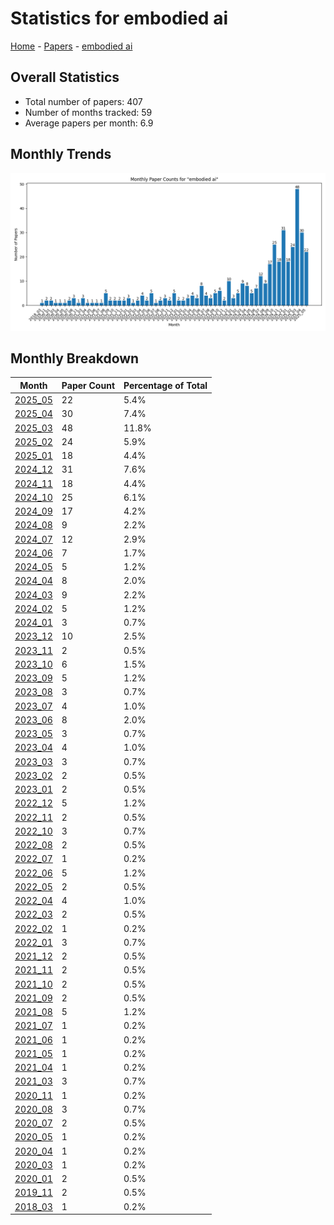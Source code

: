 # Statistics for embodied ai

[Home](https://arxcompass.github.io) - [Papers](https://arxcompass.github.io/papers) - [embodied ai](https://arxcompass.github.io/papers/embodied_ai)

## Overall Statistics

- Total number of papers: 407
- Number of months tracked: 59
- Average papers per month: 6.9

## Monthly Trends

![Monthly Paper Counts](monthly_stats.png)

## Monthly Breakdown

| Month | Paper Count | Percentage of Total |
| --- | --- | --- |
| [2025_05](./2025_05/papers_1.md) | 22 | 5.4% |
| [2025_04](./2025_04/papers_1.md) | 30 | 7.4% |
| [2025_03](./2025_03/papers_1.md) | 48 | 11.8% |
| [2025_02](./2025_02/papers_1.md) | 24 | 5.9% |
| [2025_01](./2025_01/papers_1.md) | 18 | 4.4% |
| [2024_12](./2024_12/papers_1.md) | 31 | 7.6% |
| [2024_11](./2024_11/papers_1.md) | 18 | 4.4% |
| [2024_10](./2024_10/papers_1.md) | 25 | 6.1% |
| [2024_09](./2024_09/papers_1.md) | 17 | 4.2% |
| [2024_08](./2024_08/papers_1.md) | 9 | 2.2% |
| [2024_07](./2024_07/papers_1.md) | 12 | 2.9% |
| [2024_06](./2024_06/papers_1.md) | 7 | 1.7% |
| [2024_05](./2024_05/papers_1.md) | 5 | 1.2% |
| [2024_04](./2024_04/papers_1.md) | 8 | 2.0% |
| [2024_03](./2024_03/papers_1.md) | 9 | 2.2% |
| [2024_02](./2024_02/papers_1.md) | 5 | 1.2% |
| [2024_01](./2024_01/papers_1.md) | 3 | 0.7% |
| [2023_12](./2023_12/papers_1.md) | 10 | 2.5% |
| [2023_11](./2023_11/papers_1.md) | 2 | 0.5% |
| [2023_10](./2023_10/papers_1.md) | 6 | 1.5% |
| [2023_09](./2023_09/papers_1.md) | 5 | 1.2% |
| [2023_08](./2023_08/papers_1.md) | 3 | 0.7% |
| [2023_07](./2023_07/papers_1.md) | 4 | 1.0% |
| [2023_06](./2023_06/papers_1.md) | 8 | 2.0% |
| [2023_05](./2023_05/papers_1.md) | 3 | 0.7% |
| [2023_04](./2023_04/papers_1.md) | 4 | 1.0% |
| [2023_03](./2023_03/papers_1.md) | 3 | 0.7% |
| [2023_02](./2023_02/papers_1.md) | 2 | 0.5% |
| [2023_01](./2023_01/papers_1.md) | 2 | 0.5% |
| [2022_12](./2022_12/papers_1.md) | 5 | 1.2% |
| [2022_11](./2022_11/papers_1.md) | 2 | 0.5% |
| [2022_10](./2022_10/papers_1.md) | 3 | 0.7% |
| [2022_08](./2022_08/papers_1.md) | 2 | 0.5% |
| [2022_07](./2022_07/papers_1.md) | 1 | 0.2% |
| [2022_06](./2022_06/papers_1.md) | 5 | 1.2% |
| [2022_05](./2022_05/papers_1.md) | 2 | 0.5% |
| [2022_04](./2022_04/papers_1.md) | 4 | 1.0% |
| [2022_03](./2022_03/papers_1.md) | 2 | 0.5% |
| [2022_02](./2022_02/papers_1.md) | 1 | 0.2% |
| [2022_01](./2022_01/papers_1.md) | 3 | 0.7% |
| [2021_12](./2021_12/papers_1.md) | 2 | 0.5% |
| [2021_11](./2021_11/papers_1.md) | 2 | 0.5% |
| [2021_10](./2021_10/papers_1.md) | 2 | 0.5% |
| [2021_09](./2021_09/papers_1.md) | 2 | 0.5% |
| [2021_08](./2021_08/papers_1.md) | 5 | 1.2% |
| [2021_07](./2021_07/papers_1.md) | 1 | 0.2% |
| [2021_06](./2021_06/papers_1.md) | 1 | 0.2% |
| [2021_05](./2021_05/papers_1.md) | 1 | 0.2% |
| [2021_04](./2021_04/papers_1.md) | 1 | 0.2% |
| [2021_03](./2021_03/papers_1.md) | 3 | 0.7% |
| [2020_11](./2020_11/papers_1.md) | 1 | 0.2% |
| [2020_08](./2020_08/papers_1.md) | 3 | 0.7% |
| [2020_07](./2020_07/papers_1.md) | 2 | 0.5% |
| [2020_05](./2020_05/papers_1.md) | 1 | 0.2% |
| [2020_04](./2020_04/papers_1.md) | 1 | 0.2% |
| [2020_03](./2020_03/papers_1.md) | 1 | 0.2% |
| [2020_01](./2020_01/papers_1.md) | 2 | 0.5% |
| [2019_11](./2019_11/papers_1.md) | 2 | 0.5% |
| [2018_03](./2018_03/papers_1.md) | 1 | 0.2% |
